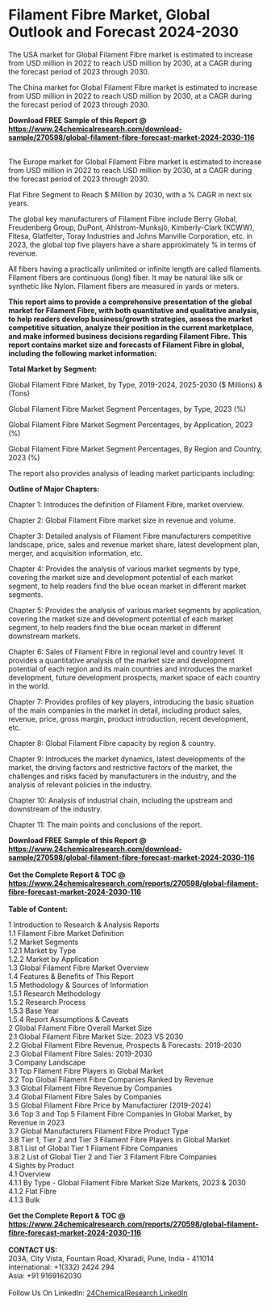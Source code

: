 <h1>Filament Fibre Market, Global Outlook and Forecast 2024-2030</h1><p>The USA market for Global Filament Fibre market is estimated to increase from USD million in 2022 to reach USD million by 2030, at a CAGR during the forecast period of 2023 through 2030.</p><p>
</p><p>The China market for Global Filament Fibre market is estimated to increase from USD million in 2022 to reach USD million by 2030, at a CAGR during the forecast period of 2023 through 2030.</p><div><b>Download FREE Sample of this Report @ 
            <a href="https://www.24chemicalresearch.com/download-sample/270598/global-filament-fibre-forecast-market-2024-2030-116">
            https://www.24chemicalresearch.com/download-sample/270598/global-filament-fibre-forecast-market-2024-2030-116</a></b></div><br><p>
</p><p>The Europe market for Global Filament Fibre market is estimated to increase from USD million in 2022 to reach USD million by 2030, at a CAGR during the forecast period of 2023 through 2030.</p><p>
Flat Fibre Segment to Reach $ Million by 2030, with a % CAGR in next six years.</p><p>
The global key manufacturers of Filament Fibre include Berry Global, Freudenberg Group, DuPont, Ahlstrom-Munksjö, Kimberly-Clark (KCWW), Fitesa, Glatfelter, Toray Industries and Johns Manville Corporation, etc. in 2023, the global top five players have a share approximately % in terms of revenue.</p><p>
All fibers having a practically unlimited or infinite length are called filaments. Filament fibers are continuous (long) fiber. It may be natural like silk or synthetic like Nylon. Filament fibers are measured in yards or meters.</p><p>
<strong>This report aims to provide a comprehensive presentation of the global market for Filament Fibre, with both quantitative and qualitative analysis, to help readers develop business/growth strategies, assess the market competitive situation, analyze their position in the current marketplace, and make informed business decisions regarding Filament Fibre. This report contains market size and forecasts of Filament Fibre in global, including the following market information:</strong></p><p>
</p><p>
<strong>Total Market by Segment:</strong></p><p>
Global Filament Fibre Market, by Type, 2019-2024, 2025-2030 ($ Millions) &amp; (Tons)</p><p>
Global Filament Fibre Market Segment Percentages, by Type, 2023 (%)</p><p>
</p><p>
Global Filament Fibre Market Segment Percentages, by Application, 2023 (%)</p><p>
</p><p>
Global Filament Fibre Market Segment Percentages, By Region and Country, 2023 (%)</p><p>
</p><p>
The report also provides analysis of leading market participants including:</p><p>
</p><p>
</p><p>
</p><p><strong>Outline of Major Chapters:</strong></p><p>
</p><p>Chapter 1: Introduces the definition of Filament Fibre, market overview.</p><p>
Chapter 2: Global Filament Fibre market size in revenue and volume.</p><p>
Chapter 3: Detailed analysis of Filament Fibre manufacturers competitive landscape, price, sales and revenue market share, latest development plan, merger, and acquisition information, etc.</p><p>
Chapter 4: Provides the analysis of various market segments by type, covering the market size and development potential of each market segment, to help readers find the blue ocean market in different market segments.</p><p>
Chapter 5: Provides the analysis of various market segments by application, covering the market size and development potential of each market segment, to help readers find the blue ocean market in different downstream markets.</p><p>
Chapter 6: Sales of Filament Fibre in regional level and country level. It provides a quantitative analysis of the market size and development potential of each region and its main countries and introduces the market development, future development prospects, market space of each country in the world.</p><p>
Chapter 7: Provides profiles of key players, introducing the basic situation of the main companies in the market in detail, including product sales, revenue, price, gross margin, product introduction, recent development, etc.</p><p>
Chapter 8: Global Filament Fibre capacity by region &amp; country.</p><p>
Chapter 9: Introduces the market dynamics, latest developments of the market, the driving factors and restrictive factors of the market, the challenges and risks faced by manufacturers in the industry, and the analysis of relevant policies in the industry.</p><p>
Chapter 10: Analysis of industrial chain, including the upstream and downstream of the industry.</p><p>
Chapter 11: The main points and conclusions of the report.</p><div><b>Download FREE Sample of this Report @ 
            <a href="https://www.24chemicalresearch.com/download-sample/270598/global-filament-fibre-forecast-market-2024-2030-116">
            https://www.24chemicalresearch.com/download-sample/270598/global-filament-fibre-forecast-market-2024-2030-116</a></b></div><br><div><b>Get the Complete Report & TOC @ 
            <a href="https://www.24chemicalresearch.com/reports/270598/global-filament-fibre-forecast-market-2024-2030-116">
            https://www.24chemicalresearch.com/reports/270598/global-filament-fibre-forecast-market-2024-2030-116</a></b></div><br>
            <b>Table of Content:</b><p>1 Introduction to Research & Analysis Reports<br />
    1.1 Filament Fibre Market Definition<br />
    1.2 Market Segments<br />
        1.2.1 Market by Type<br />
        1.2.2 Market by Application<br />
    1.3 Global Filament Fibre Market Overview<br />
    1.4 Features & Benefits of This Report<br />
    1.5 Methodology & Sources of Information<br />
        1.5.1 Research Methodology<br />
        1.5.2 Research Process<br />
        1.5.3 Base Year<br />
        1.5.4 Report Assumptions & Caveats<br />
2 Global Filament Fibre Overall Market Size<br />
    2.1 Global Filament Fibre Market Size: 2023 VS 2030<br />
    2.2 Global Filament Fibre Revenue, Prospects & Forecasts: 2019-2030<br />
    2.3 Global Filament Fibre Sales: 2019-2030<br />
3 Company Landscape<br />
    3.1 Top Filament Fibre Players in Global Market<br />
    3.2 Top Global Filament Fibre Companies Ranked by Revenue<br />
    3.3 Global Filament Fibre Revenue by Companies<br />
    3.4 Global Filament Fibre Sales by Companies<br />
    3.5 Global Filament Fibre Price by Manufacturer (2019-2024)<br />
    3.6 Top 3 and Top 5 Filament Fibre Companies in Global Market, by Revenue in 2023<br />
    3.7 Global Manufacturers Filament Fibre Product Type<br />
    3.8 Tier 1, Tier 2 and Tier 3 Filament Fibre Players in Global Market<br />
        3.8.1 List of Global Tier 1 Filament Fibre Companies<br />
        3.8.2 List of Global Tier 2 and Tier 3 Filament Fibre Companies<br />
4 Sights by Product<br />
    4.1 Overview<br />
        4.1.1 By Type - Global Filament Fibre Market Size Markets, 2023 & 2030<br />
        4.1.2 Flat Fibre<br />
        4.1.3 Bulk</p><div><b>Get the Complete Report & TOC @ 
            <a href="https://www.24chemicalresearch.com/reports/270598/global-filament-fibre-forecast-market-2024-2030-116">
            https://www.24chemicalresearch.com/reports/270598/global-filament-fibre-forecast-market-2024-2030-116</a></b></div><br><b>CONTACT US:</b><br>
            203A, City Vista, Fountain Road, Kharadi, Pune, India - 411014<br>
            International: +1(332) 2424 294<br>
            Asia: +91 9169162030 <br><br>
            Follow Us On LinkedIn: <a href="https://www.linkedin.com/company/24chemicalresearch/">24ChemicalResearch LinkedIn</a>